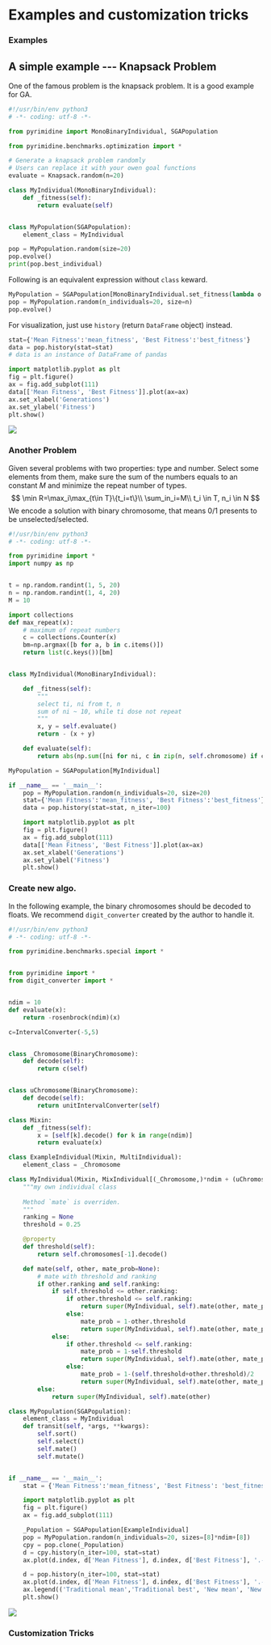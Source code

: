 # Examples and customization tricks

### Examples

## A simple example --- Knapsack Problem

One of the famous problem is the knapsack problem. It is a good example for GA.

```python
#!/usr/bin/env python3
# -*- coding: utf-8 -*-

from pyrimidine import MonoBinaryIndividual, SGAPopulation

from pyrimidine.benchmarks.optimization import *

# Generate a knapsack problem randomly
# Users can replace it with your owen goal functions
evaluate = Knapsack.random(n=20)

class MyIndividual(MonoBinaryIndividual):
    def _fitness(self):
        return evaluate(self)


class MyPopulation(SGAPopulation):
    element_class = MyIndividual

pop = MyPopulation.random(size=20)
pop.evolve()
print(pop.best_individual)
```

Following is an equivalent expression without `class` keward.
```python
MyPopulation = SGAPopulation[MonoBinaryIndividual.set_fitness(lambda o: _evaluate(o.chromosome))]
pop = MyPopulation.random(n_individuals=20, size=n)
pop.evolve()
```

For visualization, just use `history` (return `DataFrame` object) instead.

```python
stat={'Mean Fitness':'mean_fitness', 'Best Fitness':'best_fitness'}
data = pop.history(stat=stat)
# data is an instance of DataFrame of pandas

import matplotlib.pyplot as plt
fig = plt.figure()
ax = fig.add_subplot(111)
data[['Mean Fitness', 'Best Fitness']].plot(ax=ax)
ax.set_xlabel('Generations')
ax.set_ylabel('Fitness')
plt.show()
```

![](history.png)



### Another Problem

Given several problems with two properties: type and number. Select some elements from them, make sure the sum of the numbers equals to an constant $M$ and minimize the repeat number of types.
$$
\min  R=\max_i\max_{t\in T}\{t_i=t\}\\
\sum_in_i=M\\
t_i \in T, n_i \in N
$$
We encode a solution with binary chromosome, that means 0/1 presents to be unselected/selected.

```python
#!/usr/bin/env python3
# -*- coding: utf-8 -*-

from pyrimidine import *
import numpy as np


t = np.random.randint(1, 5, 20)
n = np.random.randint(1, 4, 20)
M = 10

import collections
def max_repeat(x):
    # maximum of repeat numbers
    c = collections.Counter(x)
    bm=np.argmax([b for a, b in c.items()])
    return list(c.keys())[bm]


class MyIndividual(MonoBinaryIndividual):

    def _fitness(self):
        """
        select ti, ni from t, n
        sum of ni ~ 10, while ti dose not repeat
        """
        x, y = self.evaluate()
        return - (x + y)

    def evaluate(self):
        return abs(np.sum([ni for ni, c in zip(n, self.chromosome) if c==1])-M), max_repeat(ti for ti, c in zip(t, self.chromosome) if c==1)

MyPopulation = SGAPopulation[MyIndividual]

if __name__ == '__main__':
    pop = MyPopulation.random(n_individuals=20, size=20)
    stat={'Mean Fitness':'mean_fitness', 'Best Fitness':'best_fitness'}
    data = pop.history(stat=stat, n_iter=100)

    import matplotlib.pyplot as plt
    fig = plt.figure()
    ax = fig.add_subplot(111)
    data[['Mean Fitness', 'Best Fitness']].plot(ax=ax)
    ax.set_xlabel('Generations')
    ax.set_ylabel('Fitness')
    plt.show()

```





### Create new algo.

In the following example, the binary chromosomes should be decoded to floats. We recommend `digit_converter` created by the author to handle it.

```python
#!/usr/bin/env python3
# -*- coding: utf-8 -*-

from pyrimidine.benchmarks.special import *


from pyrimidine import *
from digit_converter import *


ndim = 10
def evaluate(x):
    return -rosenbrock(ndim)(x)

c=IntervalConverter(-5,5)


class _Chromosome(BinaryChromosome):
    def decode(self):
        return c(self)


class uChromosome(BinaryChromosome):
    def decode(self):
        return unitIntervalConverter(self)

class Mixin:
    def _fitness(self):
        x = [self[k].decode() for k in range(ndim)]
        return evaluate(x)

class ExampleIndividual(Mixin, MultiIndividual):
    element_class = _Chromosome

class MyIndividual(Mixin, MixIndividual[(_Chromosome,)*ndim + (uChromosome,)]):
    """my own individual class
    
    Method `mate` is overriden.
    """
    ranking = None
    threshold = 0.25

    @property
    def threshold(self):
        return self.chromosomes[-1].decode()

    def mate(self, other, mate_prob=None):
        # mate with threshold and ranking
        if other.ranking and self.ranking:
            if self.threshold <= other.ranking:
                if other.threshold <= self.ranking:
                    return super(MyIndividual, self).mate(other, mate_prob=0.95)
                else:
                    mate_prob = 1-other.threshold
                    return super(MyIndividual, self).mate(other, mate_prob)
            else:
                if other.threshold <= self.ranking:
                    mate_prob = 1-self.threshold
                    return super(MyIndividual, self).mate(other, mate_prob=0.95)
                else:
                    mate_prob = 1-(self.threshold+other.threshold)/2
                    return super(MyIndividual, self).mate(other, mate_prob)
        else:
            return super(MyIndividual, self).mate(other)

class MyPopulation(SGAPopulation):
    element_class = MyIndividual
    def transit(self, *args, **kwargs):
        self.sort()
        self.select()
        self.mate()
        self.mutate()


if __name__ == '__main__':
    stat = {'Mean Fitness':'mean_fitness', 'Best Fitness': 'best_fitness'}

    import matplotlib.pyplot as plt
    fig = plt.figure()
    ax = fig.add_subplot(111)

    _Population = SGAPopulation[ExampleIndividual]
    pop = MyPopulation.random(n_individuals=20, sizes=[8]*ndim+[8])
    cpy = pop.clone(_Population)
    d = cpy.history(n_iter=100, stat=stat)
    ax.plot(d.index, d['Mean Fitness'], d.index, d['Best Fitness'], '.-')

    d = pop.history(n_iter=100, stat=stat)
    ax.plot(d.index, d['Mean Fitness'], d.index, d['Best Fitness'], '.-')
    ax.legend(('Traditional mean','Traditional best', 'New mean', 'New best'))
    plt.show()

```



![](comparison.png)



### Customization Tricks